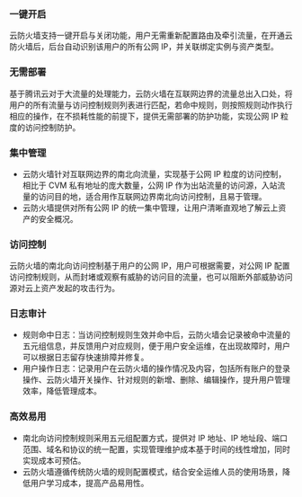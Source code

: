 ### 一键开启
云防火墙支持一键开启与关闭功能，用户无需重新配置路由及牵引流量，在开通云防火墙后，后台自动识别该用户的所有公网 IP，并关联绑定实例与资产类型。
### 无需部署
基于腾讯云对于大流量的处理能力，云防火墙在互联网边界的流量总出入口处，将用户的所有流量与访问控制规则列表进行匹配，若命中规则，则按照规则动作执行相应的操作，在不损耗性能的前提下，提供无需部署的防护功能，实现公网 IP 粒度的访问控制防护。
### 集中管理
- 云防火墙针对互联网边界的南北向流量，实现基于公网 IP 粒度的访问控制，相比于 CVM 私有地址的庞大数量，公网 IP 作为出站流量的访问源，入站流量的访问目的地，适合用作互联网边界南北向访问控制，且易于管理。
- 云防火墙提供对所有公网 IP 的统一集中管理，让用户清晰直观地了解云上资产的安全概况。

### 访问控制
云防火墙的南北向访问控制基于用户的公网 IP，用户可根据需要，对公网 IP 配置访问控制规则，从而封堵或观察有威胁的访问目的流量，也可以阻断外部威胁访问源对云上资产发起的攻击行为。

### 日志审计
- 规则命中日志：当访问控制规则生效并命中后，云防火墙会记录被命中流量的五元组信息，并反馈用户对应规则，便于用户安全运维，在出现故障时，用户可以根据日志留存快速排障并修复。
- 用户操作日志：记录用户在云防火墙的操作情况及内容，包括所有账户的登录操作、云防火墙开关操作、针对规则的新增、删除、编辑操作，提升用户管理效率，降低管理成本。

### 高效易用
- 南北向访问控制规则采用五元组配置方式，提供对 IP 地址、IP 地址段、端口范围、域名和协议的统一配置，实现管理维护成本基于时间的线性增加，同时实现成本可预估。
- 云防火墙遵循传统防火墙的规则配置模式，结合安全运维人员的使用场景，降低用户学习成本，提高产品易用性。
